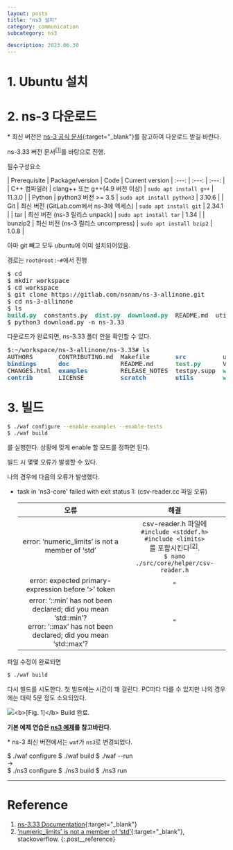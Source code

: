 ```yaml
---
layout: posts
title: "ns3 설치"
category: communication
subcategory: ns3

description: 2023.06.30
---
```


# 1. Ubuntu 설치
<!-- [VirtualBox 7에 Ubuntu 22.04 설치](https://ubuntu.com/tutorials/how-to-run-ubuntu-desktop-on-a-virtual-machine-using-virtualbox#1-overview){:target="_blank"}

- 클립보드 공유를 위한 'Vbox Gas 7.0.8' 설치<br>
  ```bash
  $ sudo apt update
  $ sudo apt install -y build-essential linux-headers-$(uname -r)
  ```
  CD 마운트 후 해당 디렉토리에서 'Open in Terminal.<br>
  ```bash
  $ ./autorun.sh
  ```
  실행 완료되면 Enter 누르고 재부팅. -->

# 2. ns-3 다운로드

\* 최신 버전은 [ns-3 공식 문서](https://www.nsnam.org/releases/){:target="_blank"}를 참고하여 다운로드 받길 바란다.

ns-3.33 버전 문서<sup>[[1]](#Reference)</sup>를 바탕으로 진행.

필수구성요소

| Prerequisite | Package/version | Code | Current version
| :---: | :---: | :---: |
| C++ 컴파일러 | clang++ 또는 g++(4.9 버전 이상) | `sudo apt install g++` | 11.3.0 |
| Python | python3 버전 >= 3.5 | `sudo apt install python3` | 3.10.6 |
| Git | 최신 버전 (GitLab.com에서 ns-3에 엑세스) | `sudo apt install git` | 2.34.1 |
| tar | 최신 버전 (ns-3 릴리스 unpack) | `sudo apt install tar` | 1.34 |
| bunzip2 | 최신 버전 (ns-3 릴리스 uncompress) | `sudo apt install bzip2` | 1.0.8 |

아마 git 빼고 모두 ubuntu에 이미 설치되어있음.

경로는 `root@root:~#`에서 진행

<div class="language-bash highlighter-rouge">
<div class="highlight">
<pre class="highlight">
<span class="nv">$</span> cd
<span class="nv">$</span> mkdir workspace
<span class="nv">$</span> cd workspace
<span class="nv">$</span> git clone https://gitlab.com/nsnam/ns-3-allinone.git
<span class="nv">$</span> cd ns-3-allinone
<span class="nv">$</span> ls
<font color="#26A269"><b>build.py</b></font>  constants.py  <font color="#26A269"><b>dist.py</b></font>  <font color="#26A269"><b>download.py</b></font>  README.md  util.py
<span class="nv">$</span> python3 download.py <span class="nt">-n</span> ns-3.33
</pre>
</div>
</div>

다운로드가 완료되면, ns-3.33 폴더 안을 확인할 수 있다.
<div class="language-bash highlighter-rouge">
<div class="highlight">
<pre class="highlight">
<span class="nv">$:~/workspace/ns-3-allinone/ns-3.33#</span> ls
AUTHORS       CONTRIBUTING.md  Makefile       <font color="#2966b1"><b>src</b></font>          utils.py  <font color="#2966b1"><b>waf-tools</b></font>
<font color="#2966b1"><b>bindings</b></font>      <font color="#2966b1"><b>doc</b></font>              README.md      <font color="#26A269"><b>test.py</b></font>      VERSION   wscript
CHANGES.html  <font color="#2966b1"><b>examples</b></font>         RELEASE_NOTES  testpy.supp  <font color="#26A269"><b>waf</b></font>       wutils.py
<font color="#2966b1"><b>contrib</b></font>       LICENSE          <font color="#2966b1"><b>scratch</b></font>        <font color="#2966b1"><b>utils</b></font>        <font color="#26A269"><b>waf.bat</b></font>
</pre>
</div>
</div>

# 3. 빌드

```bash
$ ./waf configure --enable-examples --enable-tests
$ ./waf build
```
를 실행한다. 상황에 맞게 enable 할 모드를 정하면 된다.

빌드 시 몇몇 오류가 발생할 수 있다.

나의 경우에 다음의 오류가 발생했다.

- task in 'ns3-core' failed with exit status 1: (csv-reader.cc 파일 오류)

  | 오류  | 해결  |
  | :---: | :---: |
  | error: ‘numeric_limits’ is not a member of ‘std’  | csv-reader.h 파일에<br>`#include <stddef.h>`<br>`#include <limits>`<br>를 포함시킨다<sup>[[2]](#Reference)</sup>.<br>  `$ nano ./src/core/helper/csv-reader.h` |
  | error: expected primary-expression before ‘>’ token | " |
  | error: ‘::min’ has not been declared; did you mean ‘std::min’?<br>error: ‘::max’ has not been declared; did you mean ‘std::max’?  | " |

파일 수정이 완료되면
```bash
$ ./waf build
```
다시 빌드를 시도한다. 첫 빌드에는 시간이 꽤 걸린다. PC마다 다를 수 있지만 나의 경우에는 대략 5분 정도 소요되었다.

<img class="modal img__small" src="/_pages/study/communication/ns3/images/2/1.png" alt="<b>[Fig. 1]</b> Build 완료."/>

**기본 예제 연습은 [ns3 예제](/study/communication/ns3/3/)를 참고바란다.**

\* ns-3 최신 버전에서는 `waf`가 `ns3`로 변경되었다.

<div class="post__stage-container">
  <div class="post__stage" markdown="1">
    $ ./waf configure
    $ ./waf build
    $ ./waf --run
  </div>
  <div class="post__stage">
    &rarr;
  </div>
  <div class="post__stage" markdown="1">
    $ ./ns3 configure
    $ ./ns3 build
    $ ./ns3 run
  </div>
</div>

---

# <a name="Reference"></a>Reference

1. [ns-3.33 Documentation](https://www.nsnam.org/releases/ns-3-33/documentation/){:target="_blank"}
2. [‘numeric_limits’ is not a member of ‘std’](https://stackoverflow.com/questions/71296302/numeric-limits-is-not-a-member-of-std){:target="_blank"}, stackoverflow.
{:.post__reference}